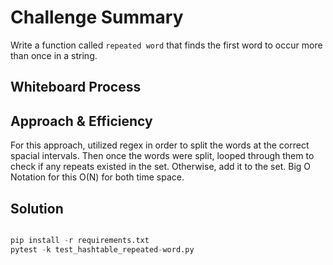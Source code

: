 # Challenge Summary

Write a function called `repeated word` that finds the first word to occur more than once in a string.


## Whiteboard Process
<!-- Embedded whiteboard image -->

## Approach & Efficiency
For this approach, utilized regex in order to split the words at the correct spacial intervals. Then once the words were split, looped through them to check if any repeats existed in the set. Otherwise, add it to the set.
Big O Notation for this O(N) for both time space. 

## Solution

```python

pip install -r requirements.txt
pytest -k test_hashtable_repeated-word.py

```

